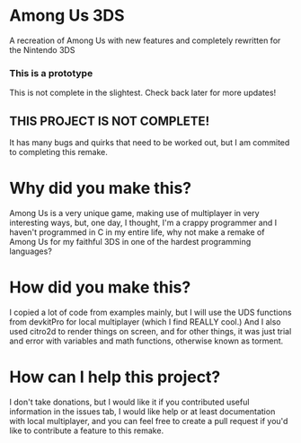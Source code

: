 # Among Us 3DS
A recreation of Among Us with new features and completely rewritten for the Nintendo 3DS


### This is a prototype
This is not complete in the slightest. Check back later for more updates!

## THIS PROJECT IS NOT COMPLETE!
It has many bugs and quirks that need to be worked out, but I am commited to completing this remake.


# Why did you make this?
Among Us is a very unique game, making use of multiplayer in very interesting ways, but, one day, I thought, I'm a crappy programmer and I haven't programmed in C in my entire life, why not make a remake of Among Us for my faithful 3DS in one of the hardest programming languages?

# How did you make this?
I copied a lot of code from examples mainly, but I will use the UDS functions from devkitPro for local multiplayer (which I find REALLY cool.) And I also used citro2d to render things on screen, and for other things, it was just trial and error with variables and math functions, otherwise known as torment.

# How can I help this project?
I don't take donations, but I would like it if you contributed useful information in the issues tab, I would like help or at least documentation with local multiplayer, and you can feel free to create a pull request if you'd like to contribute a feature to this remake.
